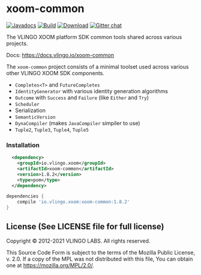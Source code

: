 # xoom-common

[![Javadocs](http://javadoc.io/badge/io.vlingo.xoom/xoom-common.svg?color=brightgreen)](http://javadoc.io/doc/io.vlingo.xoom/xoom-common) [![Build](https://github.com/vlingo/xoom-common/workflows/Build/badge.svg)](https://github.com/vlingo/xoom-common/actions?query=workflow%3ABuild) [![Download](https://img.shields.io/maven-central/v/io.vlingo.xoom/xoom-common?label=maven)](https://search.maven.org/artifact/io.vlingo.xoom/xoom-common) [![Gitter chat](https://badges.gitter.im/gitterHQ/gitter.png)](https://gitter.im/vlingo-platform-java/community)

The VLINGO XOOM platform SDK common tools shared across various projects.

Docs: https://docs.vlingo.io/xoom-common

The `xoom-common` project consists of a minimal toolset used across various other VLINGO XOOM SDK components.

  - `Completes<T>` and `FutureCompletes`
  - `IdentityGenerator` with various identity generation algorithms
  - `Outcome` with `Success` and `Failure` (like `Either` and `Try`)
  - `Scheduler`
  - Serialization
  - `SemanticVersion`
  - `DynaCompiler` (makes `JavaCompiler` simpiler to use)
  - `Tuple2`, `Tuple3`, `Tuple4`, `Tuple5`

### Installation

```xml
  <dependency>
    <groupId>io.vlingo.xoom</groupId>
    <artifactId>xoom-common</artifactId>
    <version>1.8.2</version>
    <type>pom</type>
  </dependency>
```

```gradle
dependencies {
    compile 'io.vlingo.xoom:xoom-common:1.8.2'
}
```


License (See LICENSE file for full license)
-------------------------------------------
Copyright © 2012-2021 VLINGO LABS. All rights reserved.

This Source Code Form is subject to the terms of the
Mozilla Public License, v. 2.0. If a copy of the MPL
was not distributed with this file, You can obtain
one at https://mozilla.org/MPL/2.0/.
